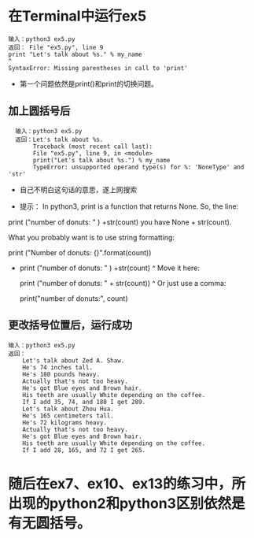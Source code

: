 # 在Terminal中运行ex5

    输入：python3 ex5.py
    返回： File "ex5.py", line 9
    print "Let's talk about %s." % my_name
    ^
    SyntaxError: Missing parentheses in call to 'print'

- 第一个问题依然是print()和print的切换问题。

## 加上圆括号后

      输入：python3 ex5.py
      返回：Let's talk about %s.
           Traceback (most recent call last):
           File "ex5.py", line 9, in <module>
           print("Let's talk about %s.") % my_name
           TypeError: unsupported operand type(s) for %: 'NoneType' and 'str'

- 自己不明白这句话的意思，遂上网搜索

* 提示：
 In python3, print is a function that returns None. So, the line:

 print ("number of donuts: " ) +str(count)
 you have None + str(count).

 What you probably want is to use string formatting:

 print ("Number of donuts: {}".format(count))


* print ("number of donuts: " ) +str(count)
                            ^
  Move it here:

  print ("number of donuts: " + str(count))
                                        ^
  Or just use a comma:

  print("number of donuts:", count)

## 更改括号位置后，运行成功

    输入：python3 ex5.py
    返回：
        Let's talk about Zed A. Shaw.
        He's 74 inches tall.
        He's 180 pounds heavy.
        Actually that's not too heavy.
        He's got Blue eyes and Brown hair.
        His teeth are usually White depending on the coffee.
        If I add 35, 74, and 180 I get 289.
        Let's talk about Zhou Hua.
        He's 165 centimeters tall.
        He's 72 kilograms heavy.
        Actually that's not too heavy.
        He's got Blue eyes and Brown hair.
        His teeth are usually White depending on the coffee.
        If I add 28, 165, and 72 I get 265.

# 随后在ex7、ex10、ex13的练习中，所出现的python2和python3区别依然是有无圆括号。
